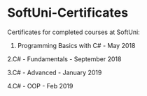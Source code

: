 # SoftUni-Certificates
Certificates for completed courses at SoftUni:

1. Programming Basics with C# - May 2018

2.C# - Fundamentals - September 2018

3.C# - Advanced - January 2019

4.C# - OOP - Feb 2019
